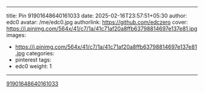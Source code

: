 
---
title: Pin 91901648640161033
date: 2025-02-16T23:57:51+05:30
author: edc0
avatar: /me/edc0.jpg
authorlink: https://github.com/edczero
cover: https://i.pinimg.com/564x/41/c7/1a/41c71af20a8ffb63798814697e137e81.jpg
images:
   - https://i.pinimg.com/564x/41/c7/1a/41c71af20a8ffb63798814697e137e81.jpg
categories:
  - pinterest
tags:
  - edc0
weight: 1
---

<!--more-->

[91901648640161033](https://in.pinterest.com/pin/91901648640161033/)

	